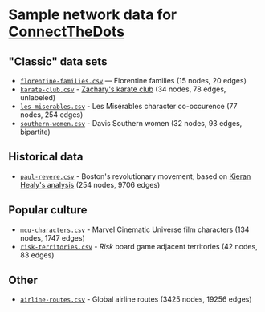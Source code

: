 # Sample network data for [ConnectTheDots](https://github.com/c4fcm/DataBasic/tree/connect-the-dots)
## "Classic" data sets
* [`florentine-families.csv`](https://github.com/s2tephen/network-data/blob/master/classic-data/florentine-families.csv) — Florentine families (15 nodes, 20 edges)
* [`karate-club.csv`](https://github.com/s2tephen/network-data/blob/master/classic-data/karate-club.csv) - [Zachary's karate club](https://en.wikipedia.org/wiki/Zachary%27s_karate_club) (34 nodes, 78 edges, unlabeled)
* [`les-miserables.csv`](https://github.com/s2tephen/network-data/blob/master/classic-data/les-miserables.csv) - Les Misérables character co-occurence (77 nodes, 254 edges)
* [`southern-women.csv`](https://github.com/s2tephen/network-data/blob/master/classic-data/southern-women.csv) - Davis Southern women (32 nodes, 93 edges, bipartite)

## Historical data
* [`paul-revere.csv`](https://github.com/s2tephen/network-data/blob/master/historical-data/paul-revere.csv) - Boston's revolutionary movement, based on [Kieran Healy's analysis](https://kieranhealy.org/blog/archives/2013/06/09/using-metadata-to-find-paul-revere/) (254 nodes, 9706 edges)

## Popular culture
* [`mcu-characters.csv`](https://github.com/s2tephen/network-data/blob/master/pop-culture/mcu-characters.csv) - Marvel Cinematic Universe film characters (134 nodes, 1747 edges)
* [`risk-territories.csv`](https://github.com/s2tephen/network-data/blob/master/pop-culture/risk-territories.csv) - *Risk* board game adjacent territories (42 nodes, 83 edges)

## Other
* [`airline-routes.csv`](https://github.com/s2tephen/network-data/blob/master/other/airline-routes.csv) - Global airline routes (3425 nodes, 19256 edges)
